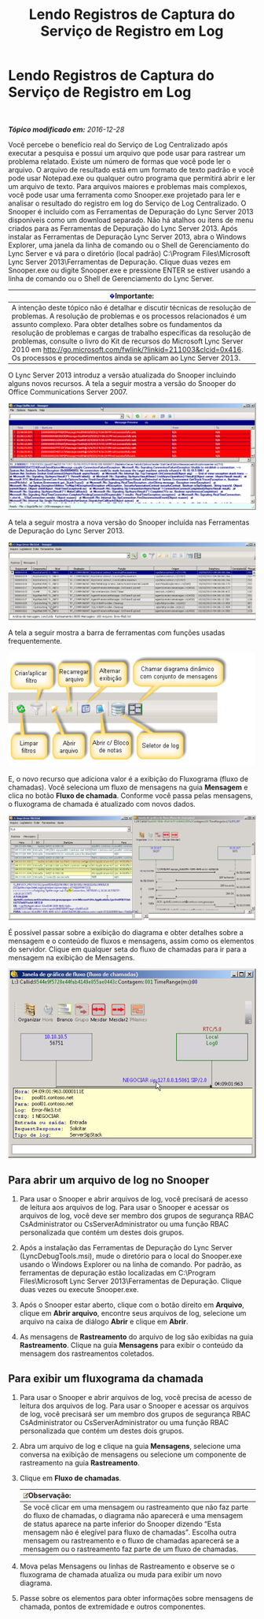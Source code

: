 ﻿---
title: Lendo Registros de Captura do Serviço de Registro em Log
TOCTitle: Lendo Registros de Captura do Serviço de Registro em Log
ms:assetid: c86ccf61-d86f-4ebd-b8d1-984a1b73005d
ms:mtpsurl: https://technet.microsoft.com/pt-br/library/JJ721879(v=OCS.15)
ms:contentKeyID: 49886407
ms.date: 12/29/2016
mtps_version: v=OCS.15
ms.translationtype: HT
---

# Lendo Registros de Captura do Serviço de Registro em Log

 

_**Tópico modificado em:** 2016-12-28_

Você percebe o benefício real do Serviço de Log Centralizado após executar a pesquisa e possui um arquivo que pode usar para rastrear um problema relatado. Existe um número de formas que você pode ler o arquivo. O arquivo de resultado está em um formato de texto padrão e você pode usar Notepad.exe ou qualquer outro programa que permitirá abrir e ler um arquivo de texto. Para arquivos maiores e problemas mais complexos, você pode usar uma ferramenta como Snooper.exe projetado para ler e analisar o resultado do registro em log do Serviço de Log Centralizado. O Snooper é incluído com as Ferramentas de Depuração do Lync Server 2013 disponíveis como um download separado. Não há atalhos ou itens de menu criados para as Ferramentas de Depuração do Lync Server 2013. Após instalar as Ferramentas de Depuração Lync Server 2013, abra o Windows Explorer, uma janela da linha de comando ou o Shell de Gerenciamento do Lync Server e vá para o diretório (local padrão) C:\\Program Files\\Microsoft Lync Server 2013\\Ferramentas de Depuração. Clique duas vezes em Snooper.exe ou digite Snooper.exe e pressione ENTER se estiver usando a linha de comando ou o Shell de Gerenciamento do Lync Server.

<table>
<thead>
<tr class="header">
<th><img src="images/Gg425939.important(OCS.15).gif" title="important" alt="important" />Importante:</th>
</tr>
</thead>
<tbody>
<tr class="odd">
<td>A intenção deste tópico não é detalhar e discutir técnicas de resolução de problemas. A resolução de problemas e os processos relacionados é um assunto complexo. Para obter detalhes sobre os fundamentos da resolução de problemas e cargas de trabalho específicas da resolução de problemas, consulte o livro do Kit de recursos do Microsoft Lync Server 2010 em <a href="http://go.microsoft.com/fwlink/?linkid=211003%26clcid=0x416" class="uri">http://go.microsoft.com/fwlink/?linkid=211003&amp;clcid=0x416</a>. Os processos e procedimentos ainda se aplicam ao Lync Server 2013.</td>
</tr>
</tbody>
</table>


O Lync Server 2013 introduz a versão atualizada do Snooper incluindo alguns novos recursos. A tela a seguir mostra a versão do Snooper do Office Communications Server 2007.

![Versão do Snooper do Office Communications 2007.](images/JJ721879.129503a8-8edd-4bb0-a68f-c43f9a548b93(OCS.15).jpg "Versão do Snooper do Office Communications 2007.")

A tela a seguir mostra a nova versão do Snooper incluída nas Ferramentas de Depuração do Lync Server 2013.

![Versão do Snooper do Lync Server 2013.](images/JJ721879.131495dd-8220-4ae4-af37-0ac5c318fd45(OCS.15).jpg "Versão do Snooper do Lync Server 2013.")

A tela a seguir mostra a barra de ferramentas com funções usadas frequentemente.

![Barra de ferramentas do Snooper 2013.](images/JJ721879.989249c5-a33e-4251-b8b4-411019cc12b2(OCS.15).jpg "Barra de ferramentas do Snooper 2013.")

E, o novo recurso que adiciona valor é a exibição do Fluxograma (fluxo de chamadas). Você seleciona um fluxo de mensagens na guia **Mensagem** e clica no botão **Fluxo de chamada**. Conforme você passa pelas mensagens, o fluxograma de chamada é atualizado com novos dados.

![Diagrama do fluxo de chamadas do Snooper 2013.](images/JJ721879.bb8be45d-a842-48fe-86f8-380207d70bab(OCS.15).jpg "Diagrama do fluxo de chamadas do Snooper 2013.")

É possível passar sobre a exibição do diagrama e obter detalhes sobre a mensagem e o conteúdo de fluxos e mensagens, assim como os elementos do servidor. Clique em qualquer seta do fluxo de chamadas para ir para a mensagem na exibição de Mensagens.

![Detalhes da mensagem do diagrama do fluxo de chamadas.](images/JJ721879.1147d720-38a9-4bda-8361-78f27ecde3d1(OCS.15).jpg "Detalhes da mensagem do diagrama do fluxo de chamadas.")

## Para abrir um arquivo de log no Snooper

1.  Para usar o Snooper e abrir arquivos de log, você precisará de acesso de leitura aos arquivos de log. Para usar o Snooper e acessar os arquivos de log, você deve ser membro dos grupos de segurança RBAC CsAdministrator ou CsServerAdministrator ou uma função RBAC personalizada que contém um destes dois grupos.

2.  Após a instalação das Ferramentas de Depuração do Lync Server (LyncDebugTools.msi), mude o diretório para o local do Snooper.exe usando o Windows Explorer ou na linha de comando. Por padrão, as ferramentas de depuração estão localizadas em C:\\Program Files\\Microsoft Lync Server 2013\\Ferramentas de Depuração. Clique duas vezes ou execute Snooper.exe.

3.  Após o Snooper estar aberto, clique com o botão direito em **Arquivo**, clique em **Abrir arquivo**, encontre seus arquivos de log, selecione um arquivo na caixa de diálogo **Abrir** e clique em **Abrir**.

4.  As mensagens de **Rastreamento** do arquivo de log são exibidas na guia **Rastreamento**. Clique na guia **Mensagens** para exibir o conteúdo da mensagem dos rastreamentos coletados.

## Para exibir um fluxograma da chamada

1.  Para usar o Snooper e abrir arquivos de log, você precisa de acesso de leitura dos arquivos de log. Para usar o Snooper e acessar os arquivos de log, você precisará ser um membro dos grupos de segurança RBAC CsAdministrator ou CsServerAdministrator ou uma função RBAC personalizada que contém um destes dois grupos.

2.  Abra um arquivo de log e clique na guia **Mensagens**, selecione uma conversa na exibição de mensagens ou selecione um componente de rastreamento na guia **Rastreamento**.

3.  Clique em **Fluxo de chamadas**.
    
    <table>
    <thead>
    <tr class="header">
    <th><img src="images/Gg425756.note(OCS.15).gif" title="note" alt="note" />Observação:</th>
    </tr>
    </thead>
    <tbody>
    <tr class="odd">
    <td>Se você clicar em uma mensagem ou rastreamento que não faz parte do fluxo de chamadas, o diagrama não aparecerá e uma mensagem de status aparece na parte inferior do Snooper dizendo “Esta mensagem não é elegível para fluxo de chamadas”. Escolha outra mensagem ou rastreamento e o fluxo de chamadas aparecerá se a mensagem ou o rastreamento faz parte de um fluxo de chamadas.</td>
    </tr>
    </tbody>
    </table>


4.  Mova pelas Mensagens ou linhas de Rastreamento e observe se o fluxograma de chamada atualiza ou muda para exibir um novo diagrama.

5.  Passe sobre os elementos para obter informações sobre mensagens de chamada, pontos de extremidade e outros componentes.

